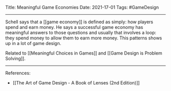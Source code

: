 Title: Meaningful Game Economies
Date: 2021-17-01
Tags: #GameDesign 

---

Schell says that a [[game economy]] is defined as simply: how players spend and earn money. He says a successful game economy has meaningful answers to those questions and usually that involves a loop: they spend money to allow them to earn more money. This patterns shows up in a lot of game design.

Related to [[Meaningful Choices in Games]] and [[Game Design is Problem Solving]].

---

References:
* [[The Art of Game Design - A Book of Lenses (2nd Edition)]]